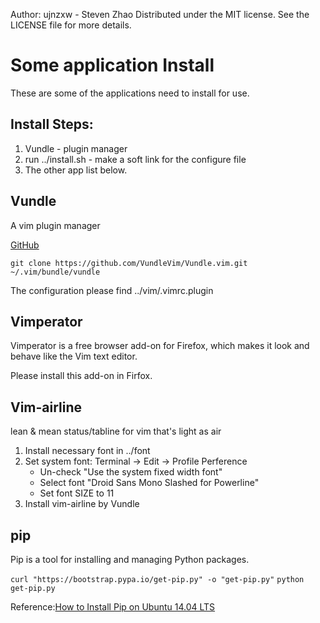 Author: ujnzxw - Steven Zhao
Distributed under the MIT license. See the LICENSE file for more details.

Some application Install
======================

These are some of the applications need to install for use.

Install Steps:
-------------
1. Vundle - plugin manager
2. run ../install.sh - make a soft link for the configure file
3. The other app list below.

Vundle
------------
A vim plugin manager

[GitHub](https://github.com/VundleVim/Vundle.vim)

`git clone https://github.com/VundleVim/Vundle.vim.git ~/.vim/bundle/vundle`

The configuration please find ../vim/.vimrc.plugin

Vimperator
------------
Vimperator is a free browser add-on for Firefox, which makes it look and behave like the Vim text editor.

Please install this add-on in Firfox.

Vim-airline
-----------
lean & mean status/tabline for vim that's light as air

1. Install necessary font in ../font
2. Set system font:
   Terminal -> Edit -> Profile Perference
   - Un-check "Use the system fixed width font"
   - Select font "Droid Sans Mono Slashed for Powerline"
   - Set font SIZE to 11
3. Install vim-airline by Vundle

pip
------------
Pip is a tool for installing and managing Python packages.

`curl "https://bootstrap.pypa.io/get-pip.py" -o "get-pip.py"`
`python get-pip.py`

Reference:[How to Install Pip on Ubuntu 14.04 LTS](http://www.liquidweb.com/kb/how-to-install-pip-on-ubuntu-14-04-lts/)

